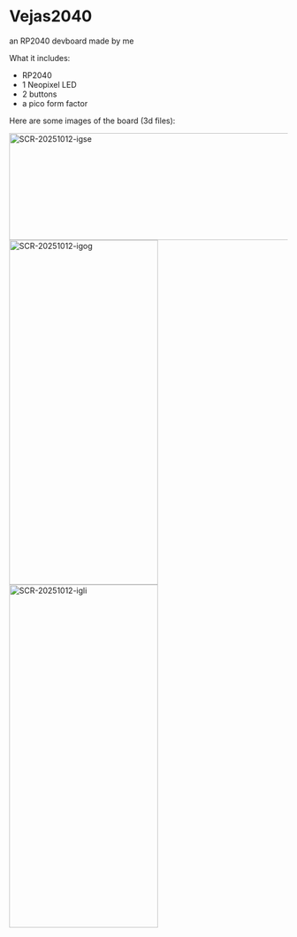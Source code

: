 # Vejas2040
an RP2040 devboard made by me

What it includes:
- RP2040
- 1 Neopixel LED
- 2 buttons
- a pico form factor

Here are some images of the board (3d files):

<img width="638" height="193" alt="SCR-20251012-igse" src="https://github.com/user-attachments/assets/418c61ca-1d42-456c-a10a-fd0882e04b02" />
<img width="269" height="622" alt="SCR-20251012-igog" src="https://github.com/user-attachments/assets/152a620a-e32b-4e6f-8583-e03100ec9d9e" />
<img width="269" height="619" alt="SCR-20251012-igli" src="https://github.com/user-attachments/assets/1096e5ce-98fa-4393-8f68-788517a1be26" />
